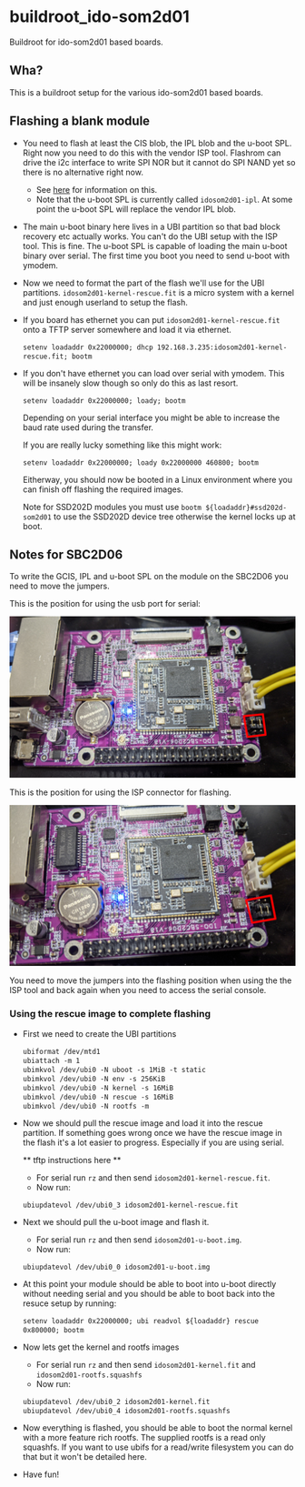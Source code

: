 # buildroot_ido-som2d01

Buildroot for ido-som2d01 based boards.

## Wha?

This is a buildroot setup for the various ido-som2d01 based boards.

## Flashing a blank module

- You need to flash at least the CIS blob, the IPL blob and the u-boot SPL.
  Right now you need to do this with the vendor ISP tool. Flashrom can drive
  the i2c interface to write SPI NOR but it cannot do SPI NAND yet so there
  is no alternative right now.

  - See [here](http://linux-chenxing.org/infinity2/ido-som2d01/#flashing) for information on this.
  - Note that the u-boot SPL is currently called `idosom2d01-ipl`. At some point the u-boot SPL will
    replace the vendor IPL blob.

- The main u-boot binary here lives in a UBI partition so that bad block
  recovery etc actually works. You can't do the UBI setup with the ISP tool.
  This is fine. The u-boot SPL is capable of loading the main u-boot binary
  over serial. The first time you boot you need to send u-boot with ymodem.

- Now we need to format the part of the flash we'll use for the UBI
  partitions. `idosom2d01-kernel-rescue.fit` is a micro system with a kernel and just
  enough userland to setup the flash.

- If you board has ethernet you can put `idosom2d01-kernel-rescue.fit` onto a TFTP server
  somewhere and load it via ethernet.

  ```
  setenv loadaddr 0x22000000; dhcp 192.168.3.235:idosom2d01-kernel-rescue.fit; bootm
  ```

- If you don't have ethernet you can load over serial with ymodem. This will be insanely
  slow though so only do this as last resort.

  ```
  setenv loadaddr 0x22000000; loady; bootm
  ```

  Depending on your serial interface you might be able to increase the baud rate
  used during the transfer.

  If you are really lucky something like this might work:

  ```
  setenv loadaddr 0x22000000; loady 0x22000000 460800; bootm
  ```

  Eitherway, you should now be booted in a Linux environment where you can
  finish off flashing the required images.

  Note for SSD202D modules you must use `bootm ${loadaddr}#ssd202d-som2d01`
  to use the SSD202D device tree otherwise the kernel locks up at boot.

## Notes for SBC2D06

To write the GCIS, IPL and u-boot SPL on the module on the SBC2D06 you need to move
the jumpers.

This is the position for using the usb port for serial:

![Jumpers for flashing](images/sbc02d06_jumpers_usb_serial.jpg)

This is the position for using the ISP connector for flashing.

![Jumpers for usb serial](images/sbc02d06_jumpers_flashing.jpg)

You need to move the jumpers into the flashing position when using the the ISP tool
and back again when you need to access the serial console.

### Using the rescue image to complete flashing

- First we need to create the UBI partitions
  ```
  ubiformat /dev/mtd1
  ubiattach -m 1
  ubimkvol /dev/ubi0 -N uboot -s 1MiB -t static
  ubimkvol /dev/ubi0 -N env -s 256KiB
  ubimkvol /dev/ubi0 -N kernel -s 16MiB
  ubimkvol /dev/ubi0 -N rescue -s 16MiB
  ubimkvol /dev/ubi0 -N rootfs -m
  ```
- Now we should pull the rescue image and load it into the rescue partition.
  If something goes wrong once we have the rescue image in the flash it's a lot
  easier to progress. Especially if you are using serial.

  ** tftp instructions here **

  - For serial run `rz` and then send `idosom2d01-kernel-rescue.fit`.
  - Now run:

  ```
  ubiupdatevol /dev/ubi0_3 idosom2d01-kernel-rescue.fit
  ```

- Next we should pull the u-boot image and flash it.

  - For serial run `rz` and then send `idosom2d01-u-boot.img`.
  - Now run:

  ```
  ubiupdatevol /dev/ubi0_0 idosom2d01-u-boot.img
  ```

- At this point your module should be able to boot into u-boot directly
  without needing serial and you should be able to boot back into the resuce
  setup by running:

  ```
  setenv loadaddr 0x22000000; ubi readvol ${loadaddr} rescue 0x800000; bootm
  ```

- Now lets get the kernel and rootfs images
  - For serial run `rz` and then send `idosom2d01-kernel.fit` and `idosom2d01-rootfs.squashfs`
  - Now run:

  ```
  ubiupdatevol /dev/ubi0_2 idosom2d01-kernel.fit
  ubiupdatevol /dev/ubi0_4 idosom2d01-rootfs.squashfs
  ```

- Now everything is flashed, you should be able to boot the normal kernel with a
  more feature rich rootfs. The supplied rootfs is a read only squashfs. If you
  want to use ubifs for a read/write filesystem you can do that but it won't be
  detailed here.

- Have fun!
